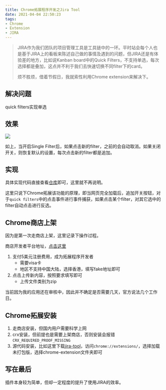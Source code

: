 ```yaml
---
title: Chrome拓展程序开发之Jira Tool
date: 2021-04-04 22:50:23
tags:
- Chrome
- Extension
- JIRA
---
```


> JIRA作为我们团队的项目管理工具是工具链中的一环。平时站会每个人也是基于JIRA上的看板来陈述自己做的事情及遇到的问题，但JIRA还是有体验差的地方，比如说Kanban board中的Quick Filters，不支持单选，每次选择都是叠加，这点并不利于我们去快速切换不同filter下的card。
>
> 烦不胜烦，借着节假日，我就索性利用Chrome extension来解决下。



## 解决问题

quick filters实现单选

## 效果

![](https://static.1991421.cn/2021/2021-04-04-230250.gif)

如上，当开启Single Filter后，如果点击新的filter，之前的会自动取消。如果关闭开关，则恢复默认的设置，每次点击新的filter都是追加。



## 实现

具体实现代码直接查看[仓库](https://github.com/alanhg/jira-tool)即可，这里就不再说明。

这里只说下Chrome拓展该功能的原理，即当网页完全加载后，追加开关按钮，对于`quick filters`中的点击事件进行事件捕获，如果点击某个filter，对其它选中的filter自动点击进行反选。



## Chrome商店上架

因为是第一次走商店上架，这里记录下操作过程。

商店开发者平台地址，[点击这里](https://chrome.google.com/webstore/devconsole)

1. 支付5美元注册费用，成为拓展程序开发者
   - 需要visa卡
   - 地区不支持中国大陆，选择香港，填写fake地址即可
2. 点击上传新内容，按照要求填写即可
   - 上传文件类别为zip

当前因为我的应用还在审核中，因此并不确定是否需要几天，官方说法几个工作日。



## Chrome拓展安装

1. 走商店安装，但国内用户需要科学上网
2. crx安装，但前提也是需要上架商店，否则安装会报错`CRX_REQUIRED_PROOF_MISSING`
3. 源代码安装，比如这里下载[jira-tool](https://github.com/alanhg/jira-tool)，访问`chrome://extensions/`，选择加载未打包版，选择chrome-extension文件夹即可

## 写在最后

插件本身较为简单，但却一定程度的提升了使用JIRA的效率。